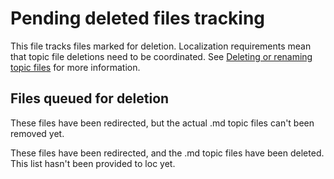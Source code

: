 # Pending deleted files tracking

This file tracks files marked for deletion. Localization requirements mean that topic file deletions need to be coordinated. See [Deleting or renaming topic files](https://review.learn.microsoft.com/bacx/delete-rename?branch=main) for more information.

## Files queued for deletion

These files have been redirected, but the actual .md topic files can't been removed yet.

These files have been redirected, and the .md topic files have been deleted. This list hasn't been provided to loc yet.
